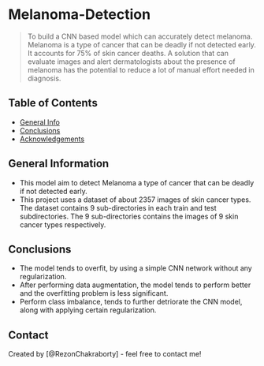 # Melanoma-Detection
> To build a CNN based model which can accurately detect melanoma. Melanoma is a type of cancer that can be deadly if not detected early. It accounts for 75% of skin cancer deaths. A solution that can evaluate images and alert dermatologists about the presence of melanoma has the potential to reduce a lot of manual effort needed in diagnosis.


## Table of Contents
* [General Info](#general-information)
* [Conclusions](#conclusions)
* [Acknowledgements](#acknowledgements)


## General Information
- This model aim to detect Melanoma a type of cancer that can be deadly if not detected early.
- This project uses a dataset of about 2357 images of skin cancer types. The dataset contains 9 sub-directories in each train and test subdirectories. The 9 sub-directories contains the images of 9 skin cancer types respectively.


## Conclusions
- The model tends to overfit, by using a simple CNN network without any regularization.
- After performing data augmentation, the model tends to perform better and the overfitting problem is less significant.
- Perform class imbalance, tends to further detriorate the CNN model, along with applying certain regularization.


## Contact
Created by [@RezonChakraborty] - feel free to contact me!
